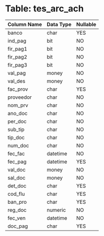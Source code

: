 # Table: tes_arc_ach

| Column Name | Data Type | Nullable |
|-------------|-----------|----------|
| banco | char | YES |
| ind_pag | bit | NO |
| fir_pag1 | bit | NO |
| fir_pag2 | bit | NO |
| fir_pag3 | bit | NO |
| val_pag | money | NO |
| val_des | money | NO |
| fac_prov | char | YES |
| proveedor | char | NO |
| nom_prv | char | NO |
| ano_doc | char | NO |
| per_doc | char | NO |
| sub_tip | char | NO |
| tip_doc | char | NO |
| num_doc | char | NO |
| fec_fac | datetime | NO |
| fec_pag | datetime | YES |
| val_doc | money | NO |
| sal_doc | money | NO |
| det_doc | char | YES |
| cod_flu | char | YES |
| ban_pro | char | YES |
| reg_doc | numeric | NO |
| fec_ven | datetime | NO |
| doc_pag | char | YES |
